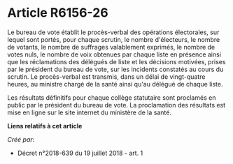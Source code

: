 # Article R6156-26

Le bureau de vote établit le procès-verbal des opérations électorales, sur lequel sont portés, pour chaque scrutin, le nombre
d'électeurs, le nombre de votants, le nombre de suffrages valablement exprimés, le nombre de votes nuls, le nombre de voix
obtenues par chaque liste en présence ainsi que les réclamations des délégués de liste et les décisions motivées, prises par
le président du bureau de vote, sur les incidents constatés au cours du scrutin. Le procès-verbal est transmis, dans un délai
de vingt-quatre heures, au ministre chargé de la santé ainsi qu'au délégué de chaque liste.

Les résultats définitifs pour chaque collège statutaire sont proclamés en public par le président du bureau de vote. La
proclamation des résultats est mise en ligne sur le site internet du ministère de la santé.

**Liens relatifs à cet article**

_Créé par_:

  - Décret n°2018-639 du 19 juillet 2018 - art. 1
